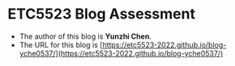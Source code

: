 
# ETC5523 Blog Assessment

* The author of this blog is **Yunzhi Chen**.
* The URL for this blog is [https://etc5523-2022.github.io/blog-yche0537/](https://etc5523-2022.github.io/blog-yche0537/)
